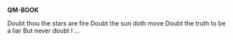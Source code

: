 **QM-BOOK**

Doubt thou the stars are fire
Doubt the sun doth move
Doubt the truth to be a liar
But never doubt I ...